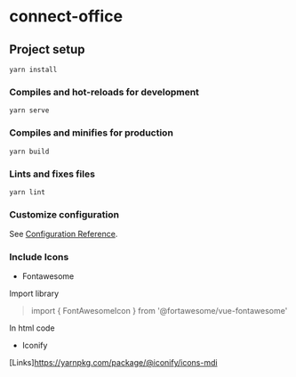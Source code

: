 # connect-office

## Project setup
```
yarn install
```

### Compiles and hot-reloads for development
```
yarn serve
```

### Compiles and minifies for production
```
yarn build
```

### Lints and fixes files
```
yarn lint
```

### Customize configuration
See [Configuration Reference](https://cli.vuejs.org/config/).

### Include Icons 

- Fontawesome

Import library

> import { FontAwesomeIcon } from '@fortawesome/vue-fontawesome'

In html code

> <font-awesome-icon icon="file-alt" size="3x"/>

- Iconify

[Links]https://yarnpkg.com/package/@iconify/icons-mdi